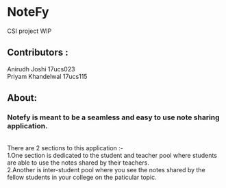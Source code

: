# NoteFy
CSI project WIP

## Contributors :
Anirudh Joshi 17ucs023 <br />
Priyam Khandelwal 17ucs115 <br />

## About:
### Notefy is meant to be a seamless and easy to use note sharing application.<br />
<br />
There are 2 sections to this application :- <br />
1.One section is dedicated to the student and teacher pool where students are able to use the notes shared by their teachers.<br />
2.Another is inter-student pool where you see the notes shared by the fellow students in your college on the paticular topic.<br />
